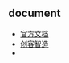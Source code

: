 ## document
* [官方文档](https://moveit.picknik.ai/main/doc/how_to_contribute/how_to_contribute.html)
* [创客智造](https://www.ncnynl.com/archives/202110/4681.html)
* 
